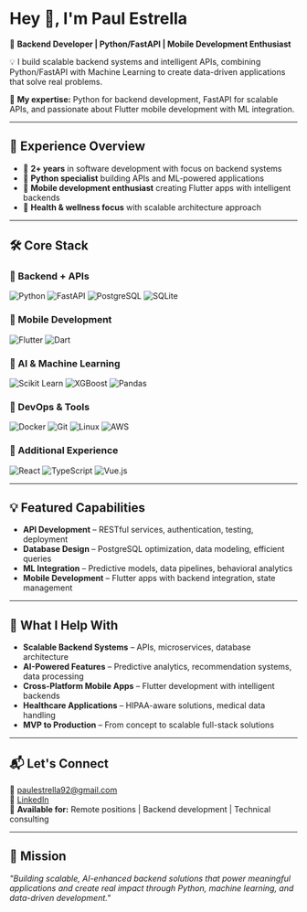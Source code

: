 # Hey 👋, I'm Paul Estrella  
🎯 **Backend Developer | Python/FastAPI | Mobile Development Enthusiast**

💡 I build scalable backend systems and intelligent APIs, combining Python/FastAPI with Machine Learning to create data-driven applications that solve real problems.

🚀 **My expertise:** Python for backend development, FastAPI for scalable APIs, and passionate about Flutter mobile development with ML integration.

---

## 💼 Experience Overview
- 🎯 **2+ years** in software development with focus on backend systems
- 🐍 **Python specialist** building APIs and ML-powered applications  
- 📱 **Mobile development enthusiast** creating Flutter apps with intelligent backends
- 🏥 **Health & wellness focus** with scalable architecture approach

---

## 🛠️ Core Stack

### 🔹 Backend + APIs
![Python](https://img.shields.io/badge/Python-3776AB?style=flat-square&logo=python&logoColor=white)
![FastAPI](https://img.shields.io/badge/FastAPI-009688?style=flat-square&logo=fastapi&logoColor=white)
![PostgreSQL](https://img.shields.io/badge/PostgreSQL-4169E1?style=flat-square&logo=postgresql&logoColor=white)
![SQLite](https://img.shields.io/badge/SQLite-003B57?style=flat-square&logo=sqlite&logoColor=white)

### 🔹 Mobile Development
![Flutter](https://img.shields.io/badge/Flutter-02569B?style=flat-square&logo=flutter&logoColor=white)
![Dart](https://img.shields.io/badge/Dart-0175C2?style=flat-square&logo=dart&logoColor=white)

### 🔹 AI & Machine Learning
![Scikit Learn](https://img.shields.io/badge/Scikit--Learn-F7931E?style=flat-square&logo=scikit-learn&logoColor=white)
![XGBoost](https://img.shields.io/badge/XGBoost-FF6600?style=flat-square&logo=xgboost&logoColor=white)
![Pandas](https://img.shields.io/badge/Pandas-150458?style=flat-square&logo=pandas&logoColor=white)

### 🔹 DevOps & Tools
![Docker](https://img.shields.io/badge/Docker-2496ED?style=flat-square&logo=docker&logoColor=white)
![Git](https://img.shields.io/badge/Git-F05032?style=flat-square&logo=git&logoColor=white)
![Linux](https://img.shields.io/badge/Linux-FCC624?style=flat-square&logo=linux&logoColor=black)
![AWS](https://img.shields.io/badge/AWS-232F3E?style=flat-square&logo=amazon-aws&logoColor=white)

### 🔹 Additional Experience
![React](https://img.shields.io/badge/React-61DAFB?style=flat-square&logo=react&logoColor=black)
![TypeScript](https://img.shields.io/badge/TypeScript-3178C6?style=flat-square&logo=typescript&logoColor=white)
![Vue.js](https://img.shields.io/badge/Vue.js-42B883?style=flat-square&logo=vue.js&logoColor=white)

---

## 💡 Featured Capabilities
- **API Development** – RESTful services, authentication, testing, deployment
- **Database Design** – PostgreSQL optimization, data modeling, efficient queries
- **ML Integration** – Predictive models, data pipelines, behavioral analytics
- **Mobile Development** – Flutter apps with backend integration, state management

---

## 🎯 What I Help With
- **Scalable Backend Systems** – APIs, microservices, database architecture  
- **AI-Powered Features** – Predictive analytics, recommendation systems, data processing  
- **Cross-Platform Mobile Apps** – Flutter development with intelligent backends
- **Healthcare Applications** – HIPAA-aware solutions, medical data handling  
- **MVP to Production** – From concept to scalable full-stack solutions

---

## 📬 Let's Connect
📧 [paulestrella92@gmail.com](mailto:paulestrella92@gmail.com)  
🔗 [LinkedIn](https://linkedin.com/in/paulestrelladev)  
💼 **Available for:** Remote positions | Backend development | Technical consulting

---

## 🧠 Mission
*"Building scalable, AI-enhanced backend solutions that power meaningful applications and create real impact through Python, machine learning, and data-driven development."*